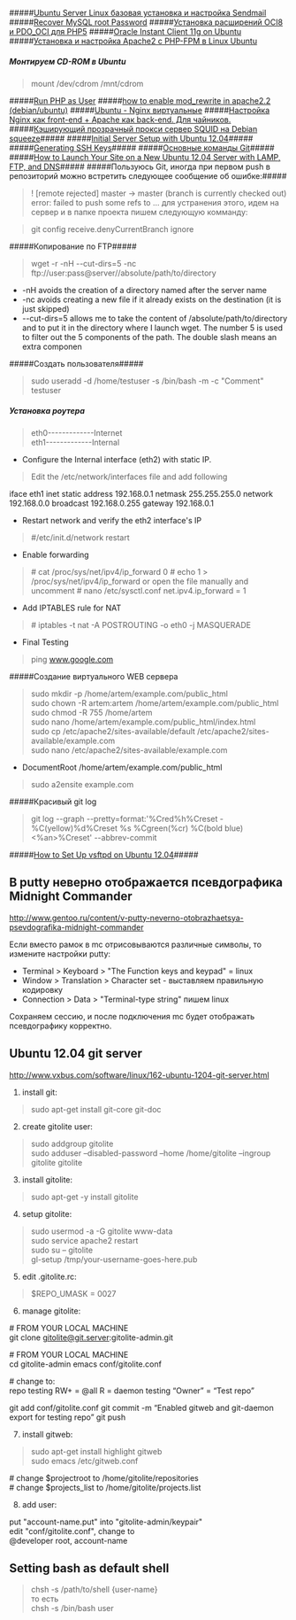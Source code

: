 #####[Ubuntu Server Linux базовая установка и настройка Sendmail](http://prof-labs.ru/blog/nix/80)
#####[Recover MySQL root Password](http://www.cyberciti.biz/tips/recover-mysql-root-password.html)
#####[Установка расширений OCI8 и PDO_OCI для PHP5](http://habrahabr.ru/post/116474/)
#####[Oracle Instant Client 11g on Ubuntu ](http://www.gena01.com/forum/gena01-blog/oracle-instant-client-11g-on-ubuntu/)
#####[Установка и настройка Apache2 с PHP-FPM в Linux Ubuntu](http://itbuben.org/blog/Unix-way/2273.html)
##### Монтируем CD-ROM в Ubuntu
>mount /dev/cdrom /mnt/cdrom     
     
#####[Run PHP as User](http://helixdevelopment.com/dl/rau/current/doc/#instreq)
#####[how to enable mod_rewrite in apache2.2 (debian/ubuntu)](http://www.lavluda.com/2007/07/15/how-to-enable-mod_rewrite-in-apache22-debian/)
#####[Ubuntu - Nginx виртуальные](http://linux-bsd.in.ua/nginx/163-ubuntu-nginx-virtual-hosts.html)
#####[Настройка Nginx как front-end + Apache как back-end. Для чайников.](http://freehabr.ru/blog/linux/2365.html)
#####[Кэширующий прозрачный прокси сервер SQUID на Debian squeeze](http://habrahabr.ru/sandbox/39160/)#####
#####[Initial Server Setup with Ubuntu 12.04](https://www.digitalocean.com/community/articles/initial-server-setup-with-ubuntu-12-04)#####
#####[Generating SSH Keys](https://help.github.com/articles/generating-ssh-keys)#####
#####[Основные команды Git](http://crazycode.net/blog/5-versioning/8-git-main-commands)#####
#####[How to Launch Your Site on a New Ubuntu 12.04 Server with LAMP, FTP, and DNS](https://www.digitalocean.com/community/articles/how-to-launch-your-site-on-a-new-ubuntu-12-04-server-with-lamp-ftp-and-dns)#####
#####Пользуюсь Git, иногда при первом push в репозиторий можно встретить следующее сообщение об ошибке:#####
>! [remote rejected] master -> master (branch is currently checked out)
error: failed to push some refs to ...
для устранения этого, идем на сервер и в папке проекта пишем следующую комманду:
    
>git config receive.denyCurrentBranch ignore
    
#####Копирование по FTP#####
>wget -r -nH --cut-dirs=5 -nc ftp://user:pass@server//absolute/path/to/directory
       
>
* -nH avoids the creation of a directory named after the server name
* -nc avoids creating a new file if it already exists on the destination (it is just skipped)
* --cut-dirs=5 allows me to take the content of /absolute/path/to/directory and to put it in the directory where I launch wget. The number 5 is used to filter out the 5 components of the path. The double slash means an extra componen
    
#####Создать пользователя#####
>sudo useradd -d /home/testuser -s /bin/bash -m -c "Comment" testuser
    
##### Установка роутера    
> eth0-------------Internet    
> eth1-------------Internal        
    
* Configure the Internal interface (eth2) with static IP.    
> Edit the /etc/network/interfaces file and add following

 iface eth1 inet static
 address 192.168.0.1
 netmask 255.255.255.0
 network 192.168.0.0
 broadcast 192.168.0.255
 gateway 192.168.0.1
    
* Restart network and verify the eth2 interface's IP    
> \#/etc/init.d/network restart    
* Enable forwarding    
> \# cat /proc/sys/net/ipv4/ip_forward
0
> \# echo 1 > /proc/sys/net/ipv4/ip_forward
> or open the file manually and uncomment
> \# nano /etc/sysctl.conf
net.ipv4.ip_forward = 1    
* Add IPTABLES rule for NAT     
> \# iptables -t nat -A POSTROUTING -o eth0 -j MASQUERADE    
* Final Testing    
> ping www.google.com        
    
#####Создание виртуального WEB сервера    
>sudo mkdir -p /home/artem/example.com/public_html    
>sudo chown -R artem:artem /home/artem/example.com/public_html     
>sudo chmod -R 755 /home/artem    
>sudo nano /home/artem/example.com/public_html/index.html    
>sudo cp /etc/apache2/sites-available/default /etc/apache2/sites-available/example.com    
>sudo nano /etc/apache2/sites-available/example.com    
* DocumentRoot /home/artem/example.com/public_html    
    
>sudo a2ensite example.com
    
#####Красивый git log
>git log --graph --pretty=format:'%Cred%h%Creset -%C(yellow)%d%Creset %s %Cgreen(%cr) %C(bold blue)<%an>%Creset' --abbrev-commit    

#####[How to Set Up vsftpd on Ubuntu 12.04](https://www.digitalocean.com/community/articles/how-to-set-up-vsftpd-on-ubuntu-12-04)#####
    
В putty неверно отображается псевдографика Midnight Commander
------------------------------------------------------------
http://www.gentoo.ru/content/v-putty-neverno-otobrazhaetsya-psevdografika-midnight-commander

Если вместо рамок в mc отрисовываются различные символы, то измените настройки putty:
   
* Terminal > Keyboard > "The Function keys and keypad" = linux
* Window > Translation > Character set - выставляем правильную кодировку
* Connection > Data > "Terminal-type string" пишем linux
    
Сохраняем сессию, и после подключения mc будет отображать псевдографику корректно.

Ubuntu 12.04 git server
-----------------------
http://www.vxbus.com/software/linux/162-ubuntu-1204-git-server.html

1. install git:
>sudo apt-get install git-core git-doc
    
2. create gitolite user:
>sudo addgroup gitolite    
>sudo adduser –disabled-password –home /home/gitolite –ingroup gitolite gitolite
    
3. install gitolite:
>sudo apt-get -y install gitolite
    
4. setup gitolite:
>sudo usermod -a -G gitolite www-data    
>sudo service apache2 restart    
>sudo su – gitolite    
>gl-setup /tmp/your-username-goes-here.pub    
     
5. edit .gitolite.rc:
>$REPO_UMASK = 0027
    
6. manage gitolite:
>
\# FROM YOUR LOCAL MACHINE    
git clone gitolite@git.server:gitolite-admin.git
>
\# FROM YOUR LOCAL MACHINE    
cd gitolite-admin
emacs conf/gitolite.conf
>
\# change to:    
repo testing
RW+ = @all
R = daemon
testing “Owner” = “Test repo”
>
git add conf/gitolite.conf
git commit -m “Enabled gitweb and git-daemon export for testing repo”
git push
        
7. install gitweb:
>sudo apt-get install highlight gitweb    
>sudo emacs /etc/gitweb.conf    
>
\# change $projectroot to /home/gitolite/repositories    
\# change $projects_list to /home/gitolite/projects.list    
      
8. add user:
>
put "account-name.put" into "gitolite-admin/keypair"    
edit "conf/gitolite.conf", change to    
@developer root, account-name    

Setting bash as default shell
-----------------------------
>chsh -s /path/to/shell {user-name}    
то есть    
>chsh -s /bin/bash user    
